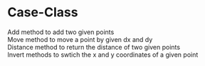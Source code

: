 # Case-Class
Add method to add two given points  
Move method to move a point by given dx and dy  
Distance method to return the distance of two given points  
Invert methods to swtich the x and y coordinates of a given point  
